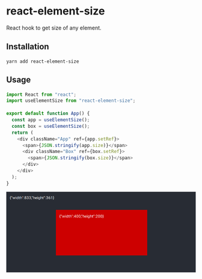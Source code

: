 # react-element-size

React hook to get size of any element.

## Installation

```
yarn add react-element-size
```

## Usage

```javascript
import React from "react";
import useElementSize from "react-element-size";

export default function App() {
  const app = useElementSize();
  const box = useElementSize();
  return (
    <div className="App" ref={app.setRef}>
      <span>{JSON.stringify(app.size)}</span>
      <div className="Box" ref={box.setRef}>
        <span>{JSON.stringify(box.size)}</span>
      </div>
    </div>
  );
}
```

![demo](./demo-min.png)
